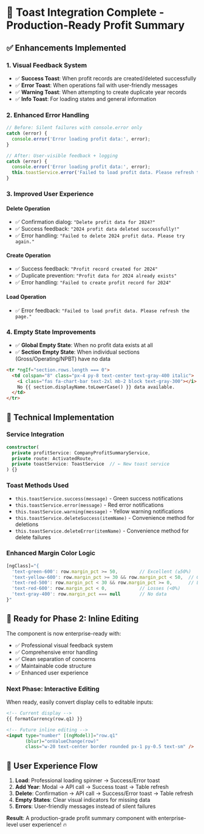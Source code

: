 # 🎉 Toast Integration Complete - Production-Ready Profit Summary

## ✅ **Enhancements Implemented**

### 1. **Visual Feedback System**
- ✅ **Success Toast**: When profit records are created/deleted successfully
- ✅ **Error Toast**: When operations fail with user-friendly messages  
- ✅ **Warning Toast**: When attempting to create duplicate year records
- ✅ **Info Toast**: For loading states and general information

### 2. **Enhanced Error Handling**
```typescript
// Before: Silent failures with console.error only
catch (error) {
  console.error('Error loading profit data:', error);
}

// After: User-visible feedback + logging
catch (error) {
  console.error('Error loading profit data:', error);
  this.toastService.error('Failed to load profit data. Please refresh the page.');
}
```

### 3. **Improved User Experience**

#### **Delete Operation**
- ✅ Confirmation dialog: `"Delete profit data for 2024?"`
- ✅ Success feedback: `"2024 profit data deleted successfully!"`
- ✅ Error handling: `"Failed to delete 2024 profit data. Please try again."`

#### **Create Operation**  
- ✅ Success feedback: `"Profit record created for 2024"`
- ✅ Duplicate prevention: `"Profit data for 2024 already exists"`
- ✅ Error handling: `"Failed to create profit record for 2024"`

#### **Load Operation**
- ✅ Error feedback: `"Failed to load profit data. Please refresh the page."`

### 4. **Empty State Improvements**
- ✅ **Global Empty State**: When no profit data exists at all
- ✅ **Section Empty State**: When individual sections (Gross/Operating/NPBT) have no data
```html
<tr *ngIf="section.rows.length === 0">
  <td colspan="8" class="px-4 py-8 text-center text-gray-400 italic">
    <i class="fas fa-chart-bar text-2xl mb-2 block text-gray-300"></i>
    No {{ section.displayName.toLowerCase() }} data available.
  </td>
</tr>
```

## 🔧 **Technical Implementation**

### **Service Integration**
```typescript
constructor(
  private profitService: CompanyProfitSummaryService,
  private route: ActivatedRoute,
  private toastService: ToastService  // ← New toast service
) {}
```

### **Toast Methods Used**
- `this.toastService.success(message)` - Green success notifications
- `this.toastService.error(message)` - Red error notifications  
- `this.toastService.warning(message)` - Yellow warning notifications
- `this.toastService.deleteSuccess(itemName)` - Convenience method for deletions
- `this.toastService.deleteError(itemName)` - Convenience method for delete failures

### **Enhanced Margin Color Logic**
```typescript
[ngClass]="{
  'text-green-600': row.margin_pct >= 50,        // Excellent (≥50%)
  'text-yellow-600': row.margin_pct >= 30 && row.margin_pct < 50,  // Good (30-49%)
  'text-red-500': row.margin_pct < 30 && row.margin_pct >= 0,      // Low (0-29%)
  'text-red-600': row.margin_pct < 0,            // Losses (<0%)
  'text-gray-400': row.margin_pct === null       // No data
}"
```

## 🚀 **Ready for Phase 2: Inline Editing**

The component is now enterprise-ready with:
- ✅ Professional visual feedback system
- ✅ Comprehensive error handling  
- ✅ Clean separation of concerns
- ✅ Maintainable code structure
- ✅ Enhanced user experience

### **Next Phase: Interactive Editing**
When ready, easily convert display cells to editable inputs:
```html
<!-- Current display -->
{{ formatCurrency(row.q1) }}

<!-- Future inline editing -->
<input type="number" [(ngModel)]="row.q1" 
       (blur)="onValueChange(row)"
       class="w-20 text-center border rounded px-1 py-0.5 text-sm" />
```

## 🎯 **User Experience Flow**

1. **Load**: Professional loading spinner → Success/Error toast
2. **Add Year**: Modal → API call → Success toast → Table refresh
3. **Delete**: Confirmation → API call → Success/Error toast → Table refresh  
4. **Empty States**: Clear visual indicators for missing data
5. **Errors**: User-friendly messages instead of silent failures

**Result**: A production-grade profit summary component with enterprise-level user experience! 🔥
